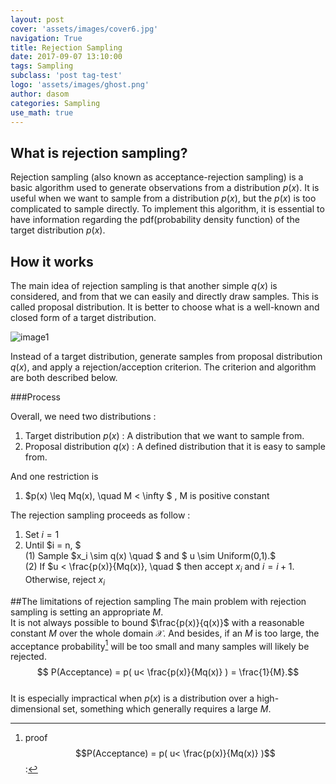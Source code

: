 ```yaml
---
layout: post
cover: 'assets/images/cover6.jpg'
navigation: True
title: Rejection Sampling
date: 2017-09-07 13:10:00
tags: Sampling
subclass: 'post tag-test'
logo: 'assets/images/ghost.png'
author: dasom
categories: Sampling
use_math: true
---
```


  

  

## What is rejection sampling?

Rejection sampling (also known as acceptance-rejection sampling) is a basic algorithm used to generate observations from a distribution $p(x)$. It is useful when we want to sample from a distribution $p(x)$, but the $p(x)$ is too complicated to sample directly.
To implement this algorithm, it is essential to have information regarding the pdf(probability density function) of the target distribution $p(x)$.

  

## How it works

The main idea of rejection sampling is that another simple $q(x)$ is considered, and from that we can easily and directly draw samples. This is called proposal distribution. It is better to choose what is a well-known and closed form of a target distribution.   

  

![image1](https://i.imgur.com/KLv0qCy.png)





Instead of a target distribution, generate samples from proposal distribution $q(x)$, and apply a rejection/acception criterion.
The criterion and algorithm are both described below.  



###Process

Overall, we need two distributions :   
1. Target distribution $p(x)$ : A distribution that we want to sample from.    
2. Proposal distribution $q(x)$ : A defined distribution that it is easy to sample from.  

And one restriction is  

1. $p(x) \leq Mq(x), \quad M < \infty $ , M is positive constant  





The rejection sampling proceeds as follow :     
1. Set $i = 1$  
2. Until $i = n, $    
      (1) Sample $x_i  \sim q(x) \quad $ and $ u \sim Uniform(0,1).$      
      (2) If $u <  \frac{p(x)}{Mq(x)}, \quad $ then accept $x_i$ and $i = i + 1.$   
      Otherwise, reject  $x_i$    





##The limitations of rejection sampling
The main problem with rejection sampling is setting an appropriate $M$.  
It is not always possible to bound  $\frac{p(x)}{q(x)}$ with a reasonable constant $M$ over the whole domain $\mathcal{X}$. And besides, if an $M$ is too large, the acceptance probability[^1] will be too small and many samples will likely be rejected.  
$$ P(Acceptance) = p( u< \frac{p(x)}{Mq(x)} ) = \frac{1}{M}.$$  
It is especially impractical when $p(x)$ is a distribution over a high-dimensional set, something which generally requires a large $M$.



[^1]: proof  $$P(Acceptance) = p( u< \frac{p(x)}{Mq(x)} )$$  : 

